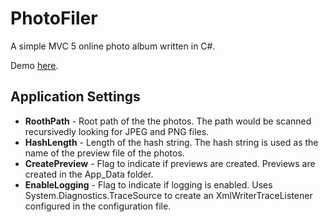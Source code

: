 # PhotoFiler
A simple MVC 5 online photo album written in C#.  

Demo [here](http://www.adriandemavivas.com/PhotoFiler/). 

Application Settings
--------------------
* **RoothPath** - Root path of the the photos.  The path would be scanned recursivedly looking for JPEG and PNG files. 
* **HashLength** - Length of the hash string.  The hash string is used as the name of the preview file of the photos. 
* **CreatePreview** - Flag to indicate if previews are created.  Previews are created in the App_Data folder. 
* **EnableLogging** - Flag to indicate if logging is enabled.  Uses System.Diagnostics.TraceSource to create an XmlWriterTraceListener configured in the configuration file. 
